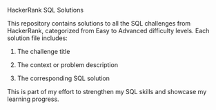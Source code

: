 HackerRank SQL Solutions

This repository contains solutions to all the SQL challenges from HackerRank, categorized from Easy to Advanced difficulty levels. Each solution file includes:

  1) The challenge title

  2) The context or problem description

  3) The corresponding SQL solution

This is part of my effort to strengthen my SQL skills and showcase my learning progress.
